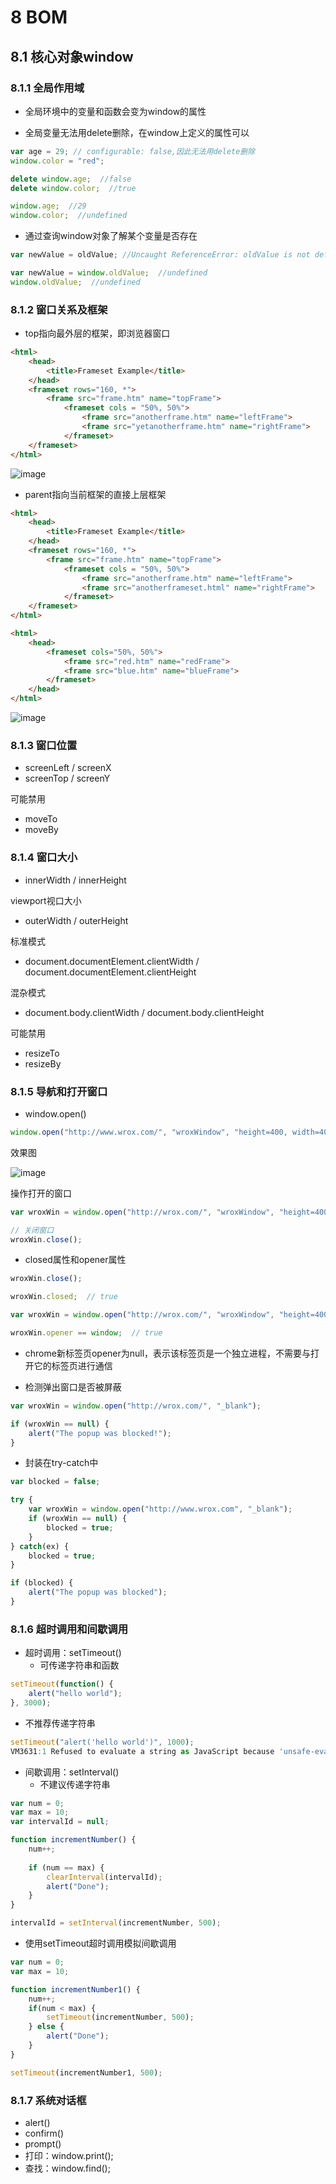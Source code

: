 
# 8 BOM

## 8.1 核心对象window

### 8.1.1 全局作用域

- 全局环境中的变量和函数会变为window的属性

- 全局变量无法用delete删除，在window上定义的属性可以

```js
var age = 29; // configurable: false,因此无法用delete删除
window.color = "red";

delete window.age;  //false
delete window.color;  //true

window.age;  //29
window.color;  //undefined
```

- 通过查询window对象了解某个变量是否存在

```js
var newValue = oldValue; //Uncaught ReferenceError: oldValue is not defined

var newValue = window.oldValue;  //undefined
window.oldValue;  //undefined
```

### 8.1.2 窗口关系及框架

- top指向最外层的框架，即浏览器窗口

```html
<html>
    <head>
        <title>Frameset Example</title>
    </head>
    <frameset rows="160, *">
        <frame src="frame.htm" name="topFrame">
            <frameset cols = "50%, 50%">
                <frame src="anotherframe.htm" name="leftFrame">
                <frame src="yetanotherframe.htm" name="rightFrame">
            </frameset>
    </frameset>
</html>
```





![image](https://cdn.nlark.com/yuque/0/2020/png/419446/1589264320059-100c01d6-6aa3-4add-8bab-e1298254cd9a.png)

- parent指向当前框架的直接上层框架

```html
<html>
    <head>
        <title>Frameset Example</title>
    </head>
    <frameset rows="160, *">
        <frame src="frame.htm" name="topFrame">
            <frameset cols = "50%, 50%">
                <frame src="anotherframe.htm" name="leftFrame">
                <frame src="anotherframeset.html" name="rightFrame">
            </frameset>
    </frameset>
</html>
```

```html
<html>
    <head>
        <frameset cols="50%, 50%">
            <frame src="red.htm" name="redFrame">
            <frame src="blue.htm" name="blueFrame">
        </frameset>
    </head>
</html>
```

![image](https://cdn.nlark.com/yuque/0/2020/png/419446/1589332763235-95c43774-2cbf-43d0-8ce2-67d8d9d17fa4.png)


### 8.1.3 窗口位置


- screenLeft / screenX
- screenTop / screenY

可能禁用

- moveTo
- moveBy

### 8.1.4 窗口大小

- innerWidth / innerHeight

viewport视口大小

- outerWidth / outerHeight

标准模式

- document.documentElement.clientWidth / document.documentElement.clientHeight


混杂模式

- document.body.clientWidth / document.body.clientHeight

可能禁用

- resizeTo
- resizeBy



### 8.1.5 导航和打开窗口


- window.open()

```js
window.open("http://www.wrox.com/", "wroxWindow", "height=400, width=400, top=10, left=10, resizable=yes");
```

效果图

![image](https://cdn.nlark.com/yuque/0/2020/png/419446/1589270455943-5f05959e-4edf-466f-b61d-480c55ec7233.png)

操作打开的窗口

```js
var wroxWin = window.open("http://wrox.com/", "wroxWindow", "height=400, width=400, top=10, left=10, resizable=yes");

// 关闭窗口
wroxWin.close();
```


- closed属性和opener属性

```js
wroxWin.close();

wroxWin.closed;  // true

var wroxWin = window.open("http://wrox.com/", "wroxWindow", "height=400, width=400, top=10, left=10, resizable=yes");

wroxWin.opener == window;  // true
```

- chrome新标签页opener为null，表示该标签页是一个独立进程，不需要与打开它的标签页进行通信


- 检测弹出窗口是否被屏蔽

```js
var wroxWin = window.open("http://wrox.com/", "_blank");

if (wroxWin == null) {
    alert("The popup was blocked!");
}
```

- 封装在try-catch中

```js
var blocked = false;

try {
    var wroxWin = window.open("http://www.wrox.com", "_blank");
    if (wroxWin == null) {
        blocked = true;
    } 
} catch(ex) {
    blocked = true;
}

if (blocked) {
    alert("The popup was blocked");
}
```


### 8.1.6 超时调用和间歇调用

- 超时调用：setTimeout()
    - 可传递字符串和函数

```js
setTimeout(function() {
    alert("hello world");
}, 3000);
```
- 不推荐传递字符串

```js
setTimeout("alert('hello world')", 1000);
VM3631:1 Refused to evaluate a string as JavaScript because 'unsafe-eval' is not an allowed source of script in the following Content Security Policy directive: "script-src 'strict-dynamic' 'sha256-1+GSDjMMklBjZY0QiWq+tGupCvajw4Xbn46ect2mZgM=' 'sha256-2mX1M62Fd0u8q0dQY2mRsK5S1NS9jJuQAvyE8tD0dkQ=' 'sha256-EtIKSV82ixJHE3AzqhoiVbUGKG+Kd8XS0fFToow29o0=' 'sha256-HqdPsO6hNmT/mfSeGdcX3eEGrZVva7AKD2Z2+1ujCZ8=' 'sha256-VKboFBdOdpwCwCkw/y71xPwtM/YeZSZvOP8Fn2OijOM=' 'sha256-IEF9PjeyU0vsr61C8cm3JQOerOYWdBsaGddCSPp6tZs=' 'sha256-C9ctze2LhHtwL+fcPVPkmVRYjQgXTGs4xfBAzlQwGWk=' 'sha256-uYRyY21O0+cTlqqmpXJY6brg5BX+o5iikh9EsVc30yc='".
```

- 间歇调用：setInterval()
    - 不建议传递字符串


```js
var num = 0;
var max = 10;
var intervalId = null;

function incrementNumber() {
    num++;
    
    if (num == max) {
        clearInterval(intervalId);
        alert("Done");
    }
}

intervalId = setInterval(incrementNumber, 500);
```

- 使用setTimeout超时调用模拟间歇调用

```js
var num = 0;
var max = 10;

function incrementNumber1() {
    num++;
    if(num < max) {
        setTimeout(incrementNumber, 500);
    } else {
        alert("Done");
    }
}

setTimeout(incrementNumber1, 500);
```

### 8.1.7 系统对话框

- alert()
- confirm()
- prompt()
- 打印：window.print();
- 查找：window.find();


